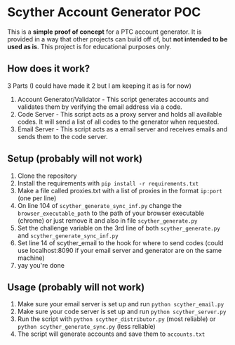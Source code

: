 # Scyther Account Generator POC

This is a **simple proof of concept** for a PTC account generator. It is provided in a way that other projects can build off of, but **not intended to be used as is**. This project is for educational purposes only.

## How does it work?

3 Parts (I could have made it 2 but I am keeping it as is for now)

1. Account Generator/Validator - This script generates accounts and validates them by verifying the email address via a code.
2. Code Server - This script acts as a proxy server and holds all available codes. It will send a list of all codes to the generator when requested.
3. Email Server - This script acts as a email server and receives emails and sends them to the code server.

## Setup (probably will not work)

1. Clone the repository
2. Install the requirements with `pip install -r requirements.txt`
3. Make a file called proxies.txt with a list of proxies in the format `ip:port` (one per line)
4. On line 104 of `scyther_generate_sync_inf.py` change the `browser_executable_path` to the path of your browser executable (chrome) or just remove it and also in file `scyther_generate.py`
5. Set the challenge variable on the 3rd line of both `scyther_generate.py` and `scyther_generate_sync_inf.py`
6. Set line 14 of scyther_email to the hook for where to send codes (could use localhost:8090 if your email server and generator are on the same machine)
7. yay you're done

## Usage (probably will not work)

1. Make sure your email server is set up and run `python scyther_email.py`
2. Make sure your code server is set up and run `python scyther_server.py`
3. Run the script with `python scyther_distributor.py` (most reliable) or `python scyther_generate_sync.py` (less reliable)
4. The script will generate accounts and save them to `accounts.txt`
